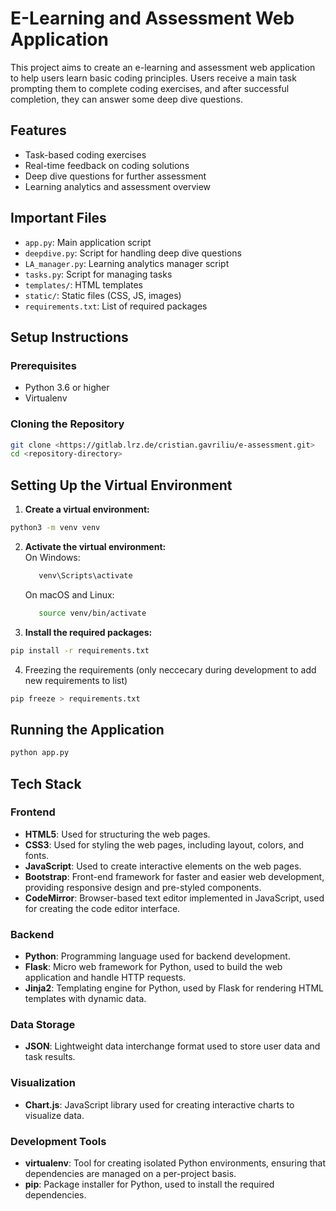 # E-Learning and Assessment Web Application

This project aims to create an e-learning and assessment web application to help users learn basic coding principles. Users receive a main task prompting them to complete coding exercises, and after successful completion, they can answer some deep dive questions.

## Features

- Task-based coding exercises
- Real-time feedback on coding solutions
- Deep dive questions for further assessment
- Learning analytics and assessment overview

## Important Files

- `app.py`: Main application script
- `deepdive.py`: Script for handling deep dive questions
- `LA_manager.py`: Learning analytics manager script
- `tasks.py`: Script for managing tasks
- `templates/`: HTML templates
- `static/`: Static files (CSS, JS, images)
- `requirements.txt`: List of required packages



## Setup Instructions

### Prerequisites

- Python 3.6 or higher
- Virtualenv

### Cloning the Repository

```bash
git clone <https://gitlab.lrz.de/cristian.gavriliu/e-assessment.git>
cd <repository-directory>
```

## Setting Up the Virtual Environment
1. **Create a virtual environment:**
```bash
python3 -m venv venv
  ``` 
2. **Activate the virtual environment:**
   <br>  On Windows:
   ```bash
      venv\Scripts\activate
   ```
      On macOS and Linux:
   ```bash
      source venv/bin/activate
   ```
3. **Install the required packages:**
```bash
pip install -r requirements.txt
```

4. Freezing the requirements (only neccecary during development to add new requirements to list)
```bash
pip freeze > requirements.txt
```


## Running the Application

```bash
python app.py
```

## Tech Stack

### Frontend

- **HTML5**: Used for structuring the web pages.
- **CSS3**: Used for styling the web pages, including layout, colors, and fonts.
- **JavaScript**: Used to create interactive elements on the web pages.
- **Bootstrap**: Front-end framework for faster and easier web development, providing responsive design and pre-styled components.
- **CodeMirror**: Browser-based text editor implemented in JavaScript, used for creating the code editor interface.

### Backend

- **Python**: Programming language used for backend development.
- **Flask**: Micro web framework for Python, used to build the web application and handle HTTP requests.
- **Jinja2**: Templating engine for Python, used by Flask for rendering HTML templates with dynamic data.

### Data Storage

- **JSON**: Lightweight data interchange format used to store user data and task results.

### Visualization

- **Chart.js**: JavaScript library used for creating interactive charts to visualize data.

### Development Tools

- **virtualenv**: Tool for creating isolated Python environments, ensuring that dependencies are managed on a per-project basis.
- **pip**: Package installer for Python, used to install the required dependencies.
